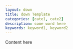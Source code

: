 ```yaml
---
layout: down
title: down Template
categories: [cate1, cate2]
description: some word here
keywords: keyword1, keyword2
---
```


Content here
